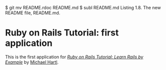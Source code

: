 $ git mv README.rdoc README.md
$ subl README.md
Listing 1.8. The new README file, README.md.
# Ruby on Rails Tutorial: first application
This is the first application for
[*Ruby on Rails Tutorial: Learn Rails by Example*](http://railstutorial.org/)
by [Michael Hartl](http://michaelhartl.com/).